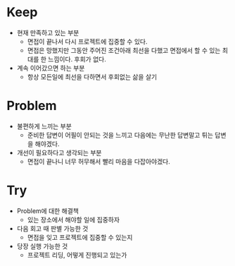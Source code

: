 # Keep
- 현재 만족하고 있는 부분
  - 면접이 끝나서 다시 프로젝트에 집중할 수 있다.
  - 면접은 망했지만 그동안 주어진 조건아래 최선을 다했고 면접에서 할 수 있는 최대를 한 느낌이다. 후회가 없다.
- 계속 이어갔으면 하는 부분
  - 항상 모든일에 최선을 다하면서 후회없는 삶을 살기
# Problem
- 불편하게 느끼는 부분
  - 준비한 답변이 어필이 안되는 것을 느끼고 다음에는 무난한 답변말고 튀는 답변을 해야겠다.
- 개선이 필요하다고 생각되는 부분
  - 면접이 끝나니 너무 허무해서 빨리 마음을 다잡아야겠다.
# Try
- Problem에 대한 해결책
  - 있는 장소에서 해야할 일에 집중하자
- 다음 회고 때 판별 가능한 것
  - 면접을 잊고 프로젝트에 집중할 수 있는지
- 당장 실행 가능한 것
  - 프로젝트 리딩, 어떻게 진행되고 있는가